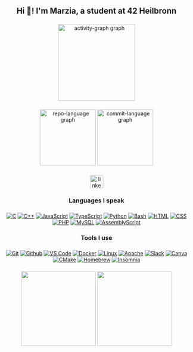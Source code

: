 <h2 align="center">Hi 👋! I'm Marzia,  a student at 42 Heilbronn</h2>

###

<div align="center">
  <img src="https://github-readme-activity-graph.vercel.app/graph?username=blueyaGIT&area=true&radius=10&hide_border=false&theme=nightowl" height="206"
    alt="activity-graph graph"  />
</div>

###

<div align="center">
  <img src="http://github-profile-summary-cards.vercel.app/api/cards/repos-per-language?username=blueyaGIT&theme=ocean_dark" height="150"
    alt="repo-language graph" />
  <img src="http://github-profile-summary-cards.vercel.app/api/cards/most-commit-language?username=blueyaGIT&theme=ocean_dark" height="150"
    alt="commit-language graph" />
</div>

###

<div align="center">
  <a href="https://www.linkedin.com/in/blueya/" target="_blank">
    <img src="https://img.shields.io/static/v1?message=LinkedIn&logo=linkedin&label=&color=0077B5&logoColor=white&labelColor=&style=for-the-badge" height="35" alt="linkedin logo"  />
  </a>
</div>

###

<h3 align="center">Languages I speak</h3>

###
<div align="center">
  
  [![C](https://img.shields.io/badge/C-00599C?logo=c&logoColor=white)](#)
  [![C++](https://img.shields.io/badge/-C++-blue?logo=cplusplus)](#)
  [![JavaScript](https://img.shields.io/badge/JavaScript-F7DF1E?logo=javascript&logoColor=000)](#)
  [![TypeScript](https://img.shields.io/badge/TypeScript-3178C6?logo=typescript&logoColor=fff)](#)
  [![Python](https://img.shields.io/badge/Python-3776AB?logo=python&logoColor=fff)](#)
  [![Bash](https://img.shields.io/badge/Bash-4EAA25?logo=gnubash&logoColor=fff)](#)
  [![HTML](https://img.shields.io/badge/HTML-%23E34F26.svg?logo=html5&logoColor=white)](#)
  [![CSS](https://img.shields.io/badge/CSS-1572B6?logo=css3&logoColor=fff)](#)
  [![PHP](https://img.shields.io/badge/PHP-777BB4?logo=php&logoColor=fff)](#)
  [![MySQL](https://img.shields.io/badge/MySQL-4479A1?logo=mysql&logoColor=fff)](#)
  [![AssemblyScript](https://img.shields.io/badge/AssemblyScript-007ACC?logo=assemblyscript&logoColor=white)](#)
  
</div>

###

<h3 align="center">Tools I use</h3>

###

<div align="center">

  [![Git](https://img.shields.io/badge/Git-F05032?logo=git&logoColor=fff)](#)
  [![Github](https://img.shields.io/badge/Github-181717?logo=github&logoColor=fff)](#)
  [![VS Code](https://img.shields.io/badge/VS%20Code-0078D4?logo=visualstudiocode&logoColor=white)](#)
  [![Docker](https://img.shields.io/badge/Docker-2496ED?logo=docker&logoColor=white)](#)
  [![Linux](https://img.shields.io/badge/Linux-FCC624?logo=linux&logoColor=white)](#)
  [![Apache](https://img.shields.io/badge/Apache-D22128?logo=apache&logoColor=white)](#)
  [![Slack](https://img.shields.io/badge/Slack-4A154B?logo=slack&logoColor=white)](#)
  [![Canva](https://img.shields.io/badge/Canva-%2300C4CC.svg?&logo=Canva&logoColor=white)](#)
  [![CMake](https://img.shields.io/badge/CMake-064F8C?logo=cmake&logoColor=white)](#)
  [![Homebrew](https://img.shields.io/badge/Homebrew-FBB040?logo=homebrew&logoColor=white)](#)
  [![Insomnia](https://img.shields.io/badge/Insomnia-4000BF?logo=insomnia&logoColor=white)](#)

</div>

###

<div align="center">
  <img src="http://github-profile-summary-cards.vercel.app/api/cards/productive-time?username=blueyaGIT&theme=ocean_dark&utcOffset=1" height="200" />
  <img src="http://github-profile-summary-cards.vercel.app/api/cards/stats?username=blueyaGIT&theme=ocean_dark" height="200"/>
</div>

###

